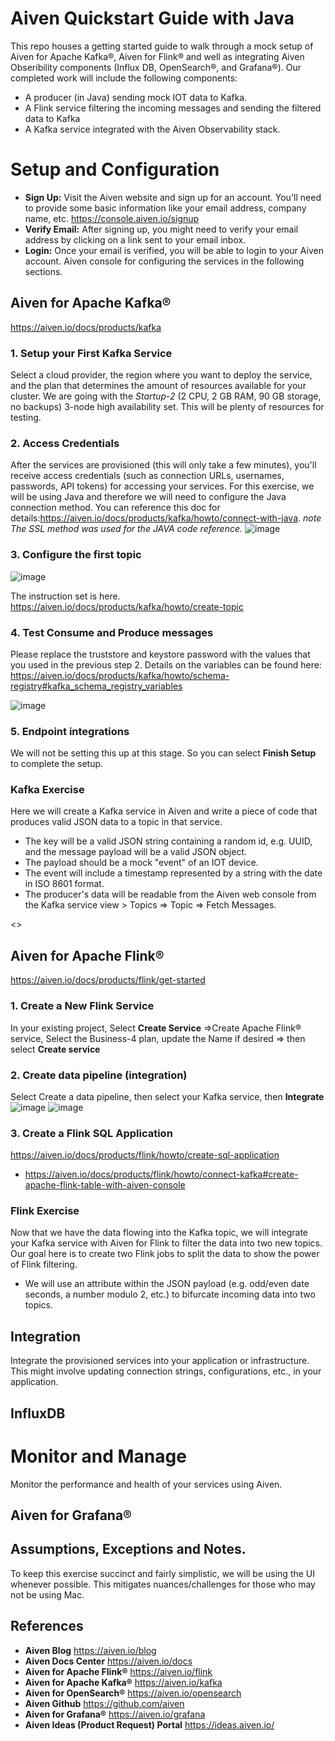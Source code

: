 # Aiven Quickstart Guide with Java 

This repo houses a getting started guide to walk through a mock setup of Aiven for Apache Kafka®, Aiven for Flink® and well as integrating Aiven Obseribility components (Influx DB, OpenSearch®, and Grafana®).
Our completed work will include the following components:
 
 - A producer (in Java) sending mock IOT data to Kafka.
 - A Flink service filtering the incoming messages and sending the filtered data to Kafka
 - A Kafka service integrated with the Aiven Observability stack. 

# Setup and Configuration
-  **Sign Up:** Visit the Aiven website and sign up for an account. You'll need to provide some basic information like your email address, company name, etc. https://console.aiven.io/signup
- **Verify Email:** After signing up, you might need to verify your email address by clicking on a link sent to your email inbox.
- **Login:** Once your email is verified, you will be able to login to your Aiven account. Aiven console for configuring the services in the following sections.


## Aiven for Apache Kafka®
https://aiven.io/docs/products/kafka

### 1. Setup your First Kafka Service  
Select a cloud provider, the region where you want to deploy the service, and the plan that determines the amount of resources available for your cluster. We are going with the *Startup-2* (2 CPU, 2 GB RAM, 90 GB storage, no backups) 3-node high availability set. This will be plenty of resources for testing. 

### 2. Access Credentials
After the services are provisioned (this will only take a few minutes), you'll receive access credentials (such as connection URLs, usernames, passwords, API tokens) for accessing your services. For this exercise, we will be using Java and therefore we will need to configure the Java connection method. You can reference this doc for details:https://aiven.io/docs/products/kafka/howto/connect-with-java. 
*note The SSL method was used for the JAVA code reference.*
![image](https://github.com/curious-jen/aiven/assets/165078304/eb8d07d3-36f5-4dce-9c9b-55cdd26df082)

### 3. Configure the first topic
![image](https://github.com/curious-jen/aiven/assets/165078304/d91bc799-6cfa-4b19-af7e-f5f557ea1e92)

The instruction set is here. https://aiven.io/docs/products/kafka/howto/create-topic

### 4. Test Consume and Produce messages

Please replace the truststore and keystore password with the values that you used in the previous step 2.
Details on the variables can be found here: https://aiven.io/docs/products/kafka/howto/schema-registry#kafka_schema_registry_variables

![image](https://github.com/curious-jen/aiven/assets/165078304/d6e1ff7b-7b91-49a1-8d4e-04718f39d823)

### 5. Endpoint integrations
We will not be setting this up at this stage. So you can select **Finish Setup** to complete the setup. 

### Kafka Exercise
Here we will create a Kafka service in Aiven and write a piece of code that produces valid JSON data to a topic in that service. 
 - The key will be a valid JSON string containing a random id, e.g. UUID, and the message payload will be a valid JSON object. 
 - The payload should be a mock "event" of an IOT device.
 - The event will include a timestamp represented by a string with the date in ISO 8601 format. 
 - The producer's data will be readable from the Aiven web console from the Kafka service view > Topics => Topic => Fetch Messages.

<<Placeholder for Code references>>

## Aiven for Apache Flink®
https://aiven.io/docs/products/flink/get-started
  
### 1. Create a New Flink Service 
In your existing project, Select **Create Service** =>Create Apache Flink® service, Select the Business-4 plan, update the Name if desired => then select **Create service**

### 2. Create data pipeline (integration)
Select Create a data pipeline, then select your Kafka service, then **Integrate**
![image](https://github.com/curious-jen/aiven/assets/165078304/34c2d883-d14b-4f6c-88a8-091820a68f34)
![image](https://github.com/curious-jen/aiven/assets/165078304/4215decc-97b7-4642-9dd8-dbdee996bf50)

### 3. Create a Flink SQL Application
https://aiven.io/docs/products/flink/howto/create-sql-application
 - https://aiven.io/docs/products/flink/howto/connect-kafka#create-apache-flink-table-with-aiven-console




   
### Flink Exercise
Now that we have the data flowing into the Kafka topic, we will integrate your Kafka service with Aiven for Flink to filter the data into two new topics. Our goal here is to create two Flink jobs to split the data to show the power of Flink filtering. 
 - We will use an attribute within the JSON payload (e.g. odd/even date seconds, a number modulo 2, etc.) to bifurcate incoming data into two topics.

## Integration
Integrate the provisioned services into your application or infrastructure. This might involve updating connection strings, configurations, etc., in your application. 

## InfluxDB 

# Monitor and Manage
Monitor the performance and health of your services using Aiven. 

## Aiven for Grafana®

## Assumptions, Exceptions and Notes. 
To keep this exercise succinct and fairly simplistic, we will be using the UI whenever possible. This mitigates nuances/challenges for those who may not be using Mac. 

## References
- **Aiven Blog** https://aiven.io/blog
- **Aiven Docs Center** https://aiven.io/docs
- **Aiven for Apache Flink®** https://aiven.io/flink
- **Aiven for Apache Kafka®** https://aiven.io/kafka
- **Aiven for OpenSearch®** https://aiven.io/opensearch
- **Aiven Github** https://github.com/aiven
- **Aiven for Grafana®** https://aiven.io/grafana
- **Aiven Ideas (Product Request) Portal** https://ideas.aiven.io/ 

